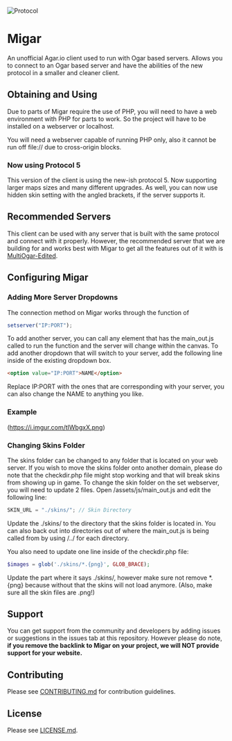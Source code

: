 ![Protocol](https://img.shields.io/badge/protocol-5-orange.svg)

# Migar
An unofficial Agar.io client used to run with Ogar based servers. Allows you to connect to an Ogar based server and have the abilities of the new protocol in a smaller and cleaner client.

## Obtaining and Using
Due to parts of Migar require the use of PHP, you will need to have a web environment with PHP for parts to work. So the project will have to be installed on a webserver or localhost.

You will need a webserver capable of running PHP only, also it cannot be run off file:// due to cross-origin blocks.

### Now using Protocol 5
This version of the client is using the new-ish protocol 5. Now supporting larger maps sizes and many different upgrades. As well, you can now use hidden skin setting with the angled brackets, if the server supports it.

## Recommended Servers
This client can be used with any server that is built with the same protocol and connect with it properly. However, the recommended server that we are building for and works best with Migar to get all the features out of it with is [MultiOgar-Edited](https://github.com/Megabyte918/MultiOgar-Edited).

## Configuring Migar
### Adding More Server Dropdowns
The connection method on Migar works through the function of 

```javascript
setserver("IP:PORT"); 
```

To add another server, you can call any element that has the main_out.js called to run the function and the server will change within the canvas. To add another dropdown that will switch to your server, add the following line inside of the existing dropdown box.

```html
<option value="IP:PORT">NAME</option>
```

Replace IP:PORT with the ones that are corresponding with your server, you can also change the NAME to anything you like.
### Example
(https://i.imgur.com/tIWbgxX.png)

### Changing Skins Folder
The skins folder can be changed to any folder that is located on your web server. If you wish to move the skins folder onto another domain, please do note that the checkdir.php file might stop working and that will break skins from showing up in game. To change the skin folder on the set webserver, you will need to update 2 files. Open /assets/js/main_out.js and edit the following line:

```javascript
SKIN_URL = "./skins/"; // Skin Directory
```

Update the ./skins/ to the directory that the skins folder is located in. You can also back out into directories out of where the main_out.js is being called from by using /../ for each directory.

You also need to update one line inside of the checkdir.php file:

```php
$images = glob('./skins/*.{png}', GLOB_BRACE);
```

Update the part where it says ./skins/, however make sure not remove *.{png} because without that the skins will not load anymore. (Also, make sure all the skin files are .png!)

## Support
You can get support from the community and developers by adding issues or suggestions in the issues tab at this repository. However please do note, **if you remove the backlink to Migar on your project, we will NOT provide support for your website.**

## Contributing
Please see [CONTRIBUTING.md](https://github.com/MigarProject/Migar/blob/master/CONTRIBUTING.md) for contribution guidelines.

## License
Please see [LICENSE.md](https://github.com/MigarProject/Migar/blob/master/LICENSE.md).
